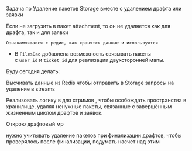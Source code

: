 Задача по Удаление пакетов Storage вместе с удалением драфта или заявки

Если не загрузить в пакет attachment, то он не удаляется как для драфта, так и для заявки

	Ознакамливался с редис, как хранятся данные и используются

- В `FilesDao` добавлена возможность связывать пакеты с `user_id` и `ticket_id` для реализации двухсторонней мапы.


Буду сегодня делать:

Высчивать данные из Redis чтобы отправить в Storage запросы на удаление в streams

Реализовать логику в  для стримов , чтобы особождать пространства в хранилище, удаляя ненужные пакеты, связанные с завершённым жизненным циклом драфтов и заявок.

Открою драфтовый мр

нужно учитывать удаление пакетов при финализации драфтов, чтобы проверялось после финализации, подумать насчет над этим


